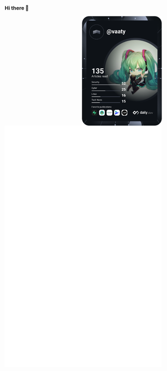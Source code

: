 ### Hi there 👋

<!--
**LittleVaaty/LittleVaaty** is a ✨ _special_ ✨ repository because its `README.md` (this file) appears on your GitHub profile.

Here are some ideas to get you started:

- 🔭 I’m currently working on ...
- 🌱 I’m currently learning ...
- 👯 I’m looking to collaborate on ...
- 🤔 I’m looking for help with ...
- 💬 Ask me about ...
- 📫 How to reach me: ...
- 😄 Pronouns: ...
- ⚡ Fun fact: ...
-->

<div align="left">
 <a href="https://api.daily.dev/get?r=omBratteng" target="_blank">
    <img
      width="256"
      align="right"
      src="https://raw.githubusercontent.com/LittleVaaty/LittleVaaty/devcard/devcard.svg"
    />
  </a>
 </div>
 
![Metrics](https://raw.githubusercontent.com/LittleVaaty/LittleVaaty/github-metrics/github-metrics.svg)
